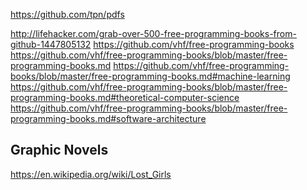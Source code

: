 
<!--
-->

https://github.com/tpn/pdfs

http://lifehacker.com/grab-over-500-free-programming-books-from-github-1447805132
https://github.com/vhf/free-programming-books
https://github.com/vhf/free-programming-books/blob/master/free-programming-books.md
https://github.com/vhf/free-programming-books/blob/master/free-programming-books.md#machine-learning
https://github.com/vhf/free-programming-books/blob/master/free-programming-books.md#theoretical-computer-science
https://github.com/vhf/free-programming-books/blob/master/free-programming-books.md#software-architecture

Graphic Novels
--------------

https://en.wikipedia.org/wiki/Lost_Girls

<!-- vim: set autoindent expandtab sw=4 syntax=markdown: -->
